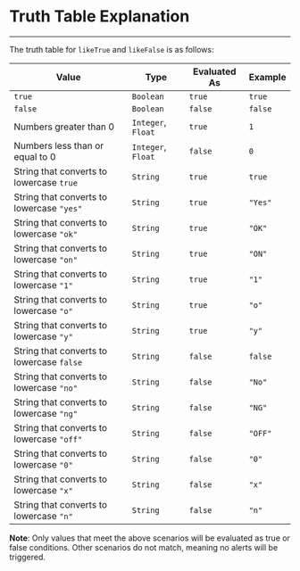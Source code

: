 # Truth Table Explanation
---

The truth table for `likeTrue` and `likeFalse` is as follows:

| Value | Type | Evaluated As | Example |
| --- | --- | --- | --- |
| `true` | `Boolean` | `true` | `true` |
| `false` | `Boolean` | `false` | `false` |
| Numbers greater than 0 | `Integer`, `Float` | `true` | `1` |
| Numbers less than or equal to 0 | `Integer`, `Float` | `false` | `0` |
| String that converts to lowercase `true` | `String` | `true` | `true` |
| String that converts to lowercase `"yes"` | `String` | `true` | `"Yes"` |
| String that converts to lowercase `"ok"` | `String` | `true` | `"OK"` |
| String that converts to lowercase `"on"` | `String` | `true` | `"ON"` |
| String that converts to lowercase `"1"` | `String` | `true` | `"1"` |
| String that converts to lowercase `"o"` | `String` | `true` | `"o"` |
| String that converts to lowercase `"y"` | `String` | `true` | `"y"` |
| String that converts to lowercase `false` | `String` | `false` | `false` |
| String that converts to lowercase `"no"` | `String` | `false` | `"No"` |
| String that converts to lowercase `"ng"` | `String` | `false` | `"NG"` |
| String that converts to lowercase `"off"` | `String` | `false` | `"OFF"` |
| String that converts to lowercase `"0"` | `String` | `false` | `"0"` |
| String that converts to lowercase `"x"` | `String` | `false` | `"x"` |
| String that converts to lowercase `"n"` | `String` | `false` | `"n"` |

**Note**: Only values that meet the above scenarios will be evaluated as true or false conditions. Other scenarios do not match, meaning no alerts will be triggered.